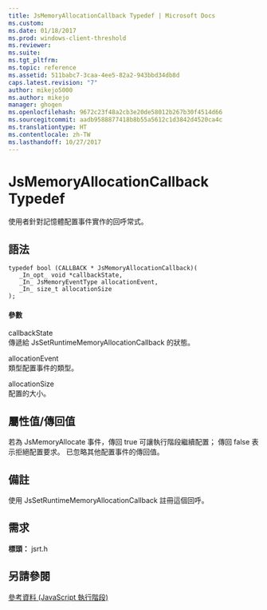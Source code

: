 ```yaml
---
title: JsMemoryAllocationCallback Typedef | Microsoft Docs
ms.custom: 
ms.date: 01/18/2017
ms.prod: windows-client-threshold
ms.reviewer: 
ms.suite: 
ms.tgt_pltfrm: 
ms.topic: reference
ms.assetid: 511babc7-3caa-4ee5-82a2-943bbd34db8d
caps.latest.revision: "7"
author: mikejo5000
ms.author: mikejo
manager: ghogen
ms.openlocfilehash: 9672c23f48a2cb3e20de58012b267b30f4514d66
ms.sourcegitcommit: aadb9588877418b8b55a5612c1d3842d4520ca4c
ms.translationtype: HT
ms.contentlocale: zh-TW
ms.lasthandoff: 10/27/2017
---
```

# <a name="jsmemoryallocationcallback-typedef"></a>JsMemoryAllocationCallback Typedef
使用者針對記憶體配置事件實作的回呼常式。  
  
## <a name="syntax"></a>語法  
  
```  
typedef bool (CALLBACK * JsMemoryAllocationCallback)(  
   _In_opt_ void *callbackState,  
   _In_ JsMemoryEventType allocationEvent,  
   _In_ size_t allocationSize  
);  
```  
  
#### <a name="parameters"></a>參數  
 callbackState  
 傳遞給 JsSetRuntimeMemoryAllocationCallback 的狀態。  
  
 allocationEvent  
 類型配置事件的類型。  
  
 allocationSize  
 配置的大小。  
  
## <a name="property-valuereturn-value"></a>屬性值/傳回值  
 若為 JsMemoryAllocate 事件，傳回 true 可讓執行階段繼續配置； 傳回 false 表示拒絕配置要求。 已忽略其他配置事件的傳回值。  
  
## <a name="remarks"></a>備註  
 使用 JsSetRuntimeMemoryAllocationCallback 註冊這個回呼。  
  
## <a name="requirements"></a>需求  
 **標頭：** jsrt.h  
  
## <a name="see-also"></a>另請參閱  
 [參考資料 (JavaScript 執行階段)](../chakra-hosting/reference-javascript-runtime.md)